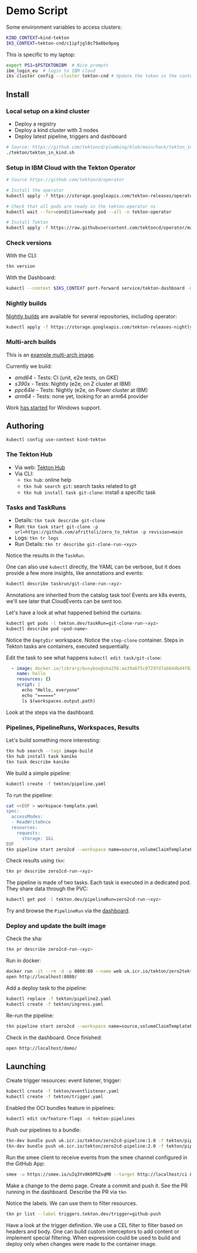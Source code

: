 # Demo Script

Some environment variables to access clusters:

```sh
KIND_CONTEXT=kind-tekton
IKS_CONTEXT=tekton-cnd/c1ipfjgl0c79a0bo9peg
```

This is specific to my laptop:

```sh
export PS1=$PSTEKTONIBM  # Nice prompts
ibm_login_eu  # login to IBM cloud
iks cluster config --cluster tekton-cnd # Update the token in the context
```

## Install

### Local setup on a kind cluster

- Deploy a registry
- Deploy a kind cluster with 3 nodes
- Deploy latest pipeline, triggers and dashboard

```sh
# Source: https://github.com/tektoncd/plumbing/blob/main/hack/tekton_in_kind.sh
./tekton/tekton_in_kind.sh
```

### Setup in IBM Cloud with the Tekton Operator

```sh
# Source https://github.com/tektoncd/operator

# Install the operator
kubectl apply -f https://storage.googleapis.com/tekton-releases/operator/latest/release.yaml

# Check that all pods are ready in the tekton-operator ns
kubectl wait --for=condition=ready pod --all -n tekton-operator

# Install Tekton
kubectl apply -f https://raw.githubusercontent.com/tektoncd/operator/main/config/crs/kubernetes/config/all/operator_v1alpha1_config_cr.yaml
```

### Check versions

With the CLI:

```sh
tkn version
```

With the Dashboard:

```sh
kubectl --context $IKS_CONTEXT port-forward service/tekton-dashboard -n tekton-pipelines 9097 &
```

### Nightly builds

[Nightly builds](https://console.cloud.google.com/storage/browser/tekton-releases-nightly;tab=objects?forceOnBucketsSortingFiltering=false&project=tekton-nightly&prefix=&forceOnObjectsSortingFiltering=false) are available for several repositories, including operator:

```sh
kubectl apply -f https://storage.googleapis.com/tekton-releases-nightly/operator/latest/release.yaml
```

### Multi-arch builds

This is an [example multi-arch image](https://console.cloud.google.com/gcr/images/tekton-nightly/GLOBAL/github.com/tektoncd/pipeline/cmd/controller@sha256:d85d7bb446d407640a1ddf97014e94656098e8d08ce30c5e23e6005ea660730c/details?tab=info&project=tekton-nightly).

Currently we build:

- _amd64_ - Tests: CI (unit, e2e tests, on GKE)
- _s390x_ - Tests: Nightly (e2e, on Z cluster at IBM)
- _ppc64le_ - Tests: Nightly (e2e, on Power cluster at IBM)
- _arm64_ - Tests: none yet, looking for an arm64 provider

Work [has started](https://github.com/tektoncd/community/pull/383) for Windows support.

## Authoring

```sh
kubectl config use-context kind-tekton
```

### The Tekton Hub

- Via web: [Tekton Hub](https://hub.tekton.dev)
- Via CLI:
  - `tkn hub`: online help
  - `tkn hub search git`: search tasks related to git
  - `tkn hub install task git-clone`: install a specific task

### Tasks and TaskRuns

- Details: `tkn task describe git-clone`
- Run: `tkn task start git-clone -p url=https://github.com/afrittoli/zero_to_tekton -p revision=main`
- Logs: `tkn tr logs`
- Run Details: `tkn tr describe git-clone-run-<xyz>`

Notice the results in the `TaskRun`.

One can also use `kubectl` directly, the YAML can be verbose, but it does provide a few more insights, like annotations and events:

```sh
kubectl describe taskrun/git-clone-run-<xyz>
```

Annotations are inherited from the catalog task too!
Events are k8s events, we'll see later that CloudEvents can be sent too.

Let's have a look at what happened behind the curtains:

```sh
kubectl get pods -l tekton.dev/taskRun=git-clone-run-<xyz>
kubectl describe pod <pod-name>
```

Notice the `EmptyDir` workspace.
Notice the `step-clone` container. Steps in Tekton tasks are containers, executed sequentially.

Edit the task to see what happens `kubectl edit task/git-clone`:

```yaml
  - image: docker.io/library/busybox@sha256:ae39a6f5c07297d7ab64dbd4f82c77c874cc6a94cea29fdec309d0992574b4f7
    name: hello
    resources: {}
    script: |
      echo "Hello, everyone"
      echo "======"
      ls $(workspaces.output.path)
```

Look at the steps via the dashboard.

### Pipelines, PipelineRuns, Workspaces, Results

Let's build something more interesting:

```sh
tkn hub search --tags image-build
tkn hub install task kaniko
tkn task describe kaniko
```

We build a simple pipeline:

```sh
kubectl create -f tekton/pipeline.yaml
```

To run the pipeline:

```sh
cat <<EOF > workspace-template.yaml
spec:
  accessModes:
  - ReadWriteOnce
  resources:
    requests:
      storage: 1Gi
EOF
tkn pipeline start zero2cd --workspace name=source,volumeClaimTemplateFile=workspace-template.yaml --workspace name=dockerconfig,secret=regcred
```

Check results using `tkn`:

```sh
tkn pr describe zero2cd-run-<xyz>
```

The pipeline is made of two tasks. Each task is executed in a dedicated
pod. They share data through the PVC:

```sh
kubectl get pod -l tekton.dev/pipelineRun=zero2cd-run-<xyz>
```

Try and browse the `PipelineRun` via the [dashboard](http://localhost:9197/#/namespaces/default/pipelineruns/).

### Deploy and update the built image

Check the sha:

```sh
tkn pr describe zero2cd-run-<xyz>
```

Run in docker:

```sh
docker run -it --rm -d -p 8080:80 --name web uk.icr.io/tekton/zero2tekton@sha256:<from results>
open http://localhost:8080/
```

Add a deploy task to the pipeline:

```sh
kubectl replace -f tekton/pipeline2.yaml
kubectl create -f tekton/ingress.yaml
```

Re-run the pipeline:

```sh
tkn pipeline start zero2cd --workspace name=source,volumeClaimTemplateFile=workspace-template.yaml --workspace name=dockerconfig,secret=regcred
```

Check in the dashboard. Once finished:

```sh
open http://localhost/demo/
```

## Launching

Create trigger resources: event listener, trigger:

```sh
kubectl create -f tekton/eventlistener.yaml
kubectl create -f tekton/trigger.yaml
```

Enabled the OCI bundles feature in pipelines:

```sh
kubectl edit cm/feature-flags -n tekton-pipelines
```

Push our pipelines to a bundle:

```sh
tkn-dev bundle push uk.icr.io/tekton/zero2cd-pipeline:1.0 -f tekton/pipeline.yaml
tkn-dev bundle push uk.icr.io/tekton/zero2cd-pipeline:2.0 -f tekton/pipeline2.yaml
```

Run the smee client to receive events from the smee channel configured
in the GitHub App:

```sh
smee -u https://smee.io/uIq3Yv0K0PRZxqMB --target http://localhost/ci &
```

Make a change to the demo page.
Create a commit and push it. See the PR running in the dashboard.
Describe the PR via `tkn`

Notice the labels. We can use them to filter resources.

```sh
tkn pr list --label triggers.tekton.dev/trigger=github-push
```

Have a look at the trigger definition.
We use a CEL filter to filter based on headers and body.
One can build custom interceptors to add content or implement special filtering. When expression could be used to build and deploy only when changes were made to the container image.
